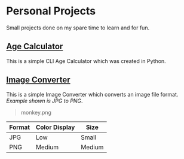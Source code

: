 # Personal Projects
Small projects done on my spare time to learn and for fun.

## [Age Calculator](https://github.com/tjruddy/personalProjects/tree/main/AgeCalculator)
This is a simple CLI Age Calculator which was created in Python.

## [Image Converter](https://github.com/tjruddy/personalProjects/tree/main/ImageConverter)
This is a simple Image Converter which converts an image file format. *Example shown is JPG to PNG*.
> monkey.png

| Format | Color Display |   Size    |
| ------ | ------------- | --------- |
|  JPG   |    Low        |   Small   |
|  PNG   |    Medium     |   Medium  |
